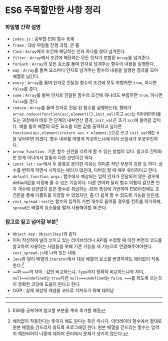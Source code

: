 # ES6 주목할만한 사항 정리

### 파일별 간략 설명
 - `index.js` : 공부할 ES6 함수 목록
 - `frame` : 대상 파일들 진행 과정, 큰 틀
 - `find` : `Array`에서 조건에 해당하는 인자 하나를 찾아 넘겨준다.
 - `filter` : `Array`에서 조건에 해당하는 모든 인자가 포함된 `Array`를 넘겨준다.
 - `forEach` : `Array`의 모든 요소를 돌며 인자로 넘겨주는 함수의 내용을 실행한다.
 - `map` : `Array`를 돌며 요소마다 인자로 넘겨주는 함수의 내용을 실행한 결과를 모아 배열로 넘긴다.
 - `every` : `Array`를 돌며 인자로 전달된 함수의 조건에 모두 부합하면 `true`, 아니면 `false`를 준다.
 - `some` : `Array`를 돌며 인자로 전달된 함수의 조건에 하나라도 부합하면 `true`, 아니면 `false`를 준다.
 - `reduce` : `Array`를 돌며 인자로 전달 된 함수를 실행하는데, 형태가 `array.reduce(function(acc,element){},init_val)`이고 `acc`는 이터레이터를 도는 과정에서 바로 전 단계의 내부연산 결과, `init_val`은 초기 `acc`에 들어갈 값이다. 예를 들어 배열의 모든 요소를 더한 값을 출력하고 싶다면 `function(acc,element){return acc + element;}`으로 쓰고 `init_val`에는 `0`을 넣어주면 되겠다. 함수 내부를 어떻게 작성하느냐에 따라 쓰임새가 무궁무진하다.
 - `arrow_function` : 기존 함수 선언을 다르게 할 수 있는 방법이 있다. 참고로 간략화만 한게 아니어서 엄밀히 다른 선언이긴 하다.
 - `const_let` : `var`에서 두 종류로 분리한 이유는 의미론 적인 부분이 강한 듯 하다. 상수를 변하게 하면서 시작되는 에러가 많은데, 디버깅 할 때 매우 유리하다고 한다.
 - `default_function_args` : 함수에서 예상되는 입력 인자가 전달되지 않은 경우에 default값을 지정해 줄 수 있는 기능이다. 다른 언어와 달리 함수 이름이 같으면 인자 개수에 상관없이 같은 함수로 취급하는 JS의 특성에 기반하여 ES6이전에도 조건문을 통해 디폴트를 지정할 수 있었지만, 좀 더 쉽게 할 수 있도록 기능을 만든셈.
 - `rest_spread` : `rest`는 함수의 입력이 가변 개수로 들어올 경우를 컨트롤 하기위해, `spread`는 배열의 요소들을 펼쳐 사용해야할 때 쓴다.

### 참고로 짚고 넘어갈 부분[^1]
 - `Object.key` : `Object[key]`와 같다
 - 이미 작성하여 널리 쓰이고 있는 라이브러리나 API를 수정할 때 이전 버전의 코드를 참고하여 사용하는 사람들을 위해 기존 기능을 새 기능으로 연결해주어야한다. `rest_spread.js`에 나와 있는 내용. 
 - `Java`와 달리 배열의 `Iterator`에서 대상 배열의 요소를 변경하여도 에러없이 작동한다.[^2]
 - `==`와 `===`의 차이 : 값만 비교하느냐, `Type`까지 정확히 비교하느냐의 차이, `null==undefined`는 `true`지만 `null===undefined`는 `false`, `===`를 되도록 쓰는것이 정확한 코딩에 도움이 된다고 한다.
 - OOP : 실제 세상의 개념을 코드로 가져오기 위해 태어남

---------------------------------
[^1]: ES6를 공부하며 참고할 부분을 계속 추가할 예정
[^2]: 에러없이 작동한다는 뜻이지 해도 된다는 뜻은 아니다. 이터레이터 함수에서 절대로 원본 배열을 건드리지 않도록 프로그래밍 한다. 원본 배열을 건드리는 함수는 엄격히 제한되어야 나중에 데이터 관리에서 문제가 생기지 않는다.